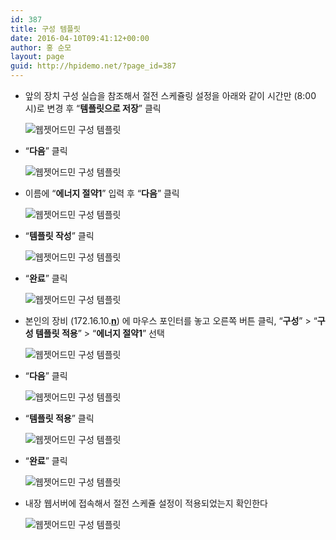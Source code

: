 ```yaml
---
id: 387
title: 구성 템플릿
date: 2016-04-10T09:41:12+00:00
author: 홍 순모
layout: page
guid: http://hpidemo.net/?page_id=387
---
```

  * 앞의 장치 구성 실습을 참조해서 절전 스케쥴링 설정을 아래와 같이 시간만 (8:00시)로 변경 후 “**템플릿으로 저장**” 클릭
  
    <img class="alignnone size-full wp-image-390" src="http://i2.wp.com/hpidemo.net/wp-content/uploads/2016/04/wja-ug-98.jpg?fit=1247%2C580" alt="웹젯어드민 구성 템플릿" srcset="http://i2.wp.com/hpidemo.net/wp-content/uploads/2016/04/wja-ug-98.jpg?w=1247 1247w, http://i2.wp.com/hpidemo.net/wp-content/uploads/2016/04/wja-ug-98.jpg?resize=300%2C140 300w, http://i2.wp.com/hpidemo.net/wp-content/uploads/2016/04/wja-ug-98.jpg?resize=768%2C357 768w, http://i2.wp.com/hpidemo.net/wp-content/uploads/2016/04/wja-ug-98.jpg?resize=1024%2C476 1024w" sizes="(max-width: 1000px) 100vw, 1000px" data-recalc-dims="1" />
  * &#8220;**다음**&#8221; 클릭
  
    <img class="alignnone size-full wp-image-391" src="http://i2.wp.com/hpidemo.net/wp-content/uploads/2016/04/wja-ug-99.jpg?fit=1020%2C603" alt="웹젯어드민 구성 템플릿" srcset="http://i2.wp.com/hpidemo.net/wp-content/uploads/2016/04/wja-ug-99.jpg?w=1020 1020w, http://i2.wp.com/hpidemo.net/wp-content/uploads/2016/04/wja-ug-99.jpg?resize=300%2C177 300w, http://i2.wp.com/hpidemo.net/wp-content/uploads/2016/04/wja-ug-99.jpg?resize=768%2C454 768w" sizes="(max-width: 1000px) 100vw, 1000px" data-recalc-dims="1" />
  * 이름에 “**에너지 절약1**” 입력 후 “**다음**” 클릭
  
    <img class="alignnone size-full wp-image-392" src="http://i2.wp.com/hpidemo.net/wp-content/uploads/2016/04/wja-ug-100.jpg?fit=1020%2C603" alt="웹젯어드민 구성 템플릿" srcset="http://i2.wp.com/hpidemo.net/wp-content/uploads/2016/04/wja-ug-100.jpg?w=1020 1020w, http://i2.wp.com/hpidemo.net/wp-content/uploads/2016/04/wja-ug-100.jpg?resize=300%2C177 300w, http://i2.wp.com/hpidemo.net/wp-content/uploads/2016/04/wja-ug-100.jpg?resize=768%2C454 768w" sizes="(max-width: 1000px) 100vw, 1000px" data-recalc-dims="1" />
  * &#8220;**템플릿 작성**&#8221; 클릭
  
    <img class="alignnone size-full wp-image-393" src="http://i1.wp.com/hpidemo.net/wp-content/uploads/2016/04/wja-ug-101.jpg?fit=1020%2C603" alt="웹젯어드민 구성 템플릿" srcset="http://i1.wp.com/hpidemo.net/wp-content/uploads/2016/04/wja-ug-101.jpg?w=1020 1020w, http://i1.wp.com/hpidemo.net/wp-content/uploads/2016/04/wja-ug-101.jpg?resize=300%2C177 300w, http://i1.wp.com/hpidemo.net/wp-content/uploads/2016/04/wja-ug-101.jpg?resize=768%2C454 768w" sizes="(max-width: 1000px) 100vw, 1000px" data-recalc-dims="1" />
  * &#8220;**완료**&#8221; 클릭
  
    <img class="alignnone size-full wp-image-394" src="http://i0.wp.com/hpidemo.net/wp-content/uploads/2016/04/wja-ug-102.jpg?fit=1020%2C603" alt="웹젯어드민 구성 템플릿" srcset="http://i0.wp.com/hpidemo.net/wp-content/uploads/2016/04/wja-ug-102.jpg?w=1020 1020w, http://i0.wp.com/hpidemo.net/wp-content/uploads/2016/04/wja-ug-102.jpg?resize=300%2C177 300w, http://i0.wp.com/hpidemo.net/wp-content/uploads/2016/04/wja-ug-102.jpg?resize=768%2C454 768w" sizes="(max-width: 1000px) 100vw, 1000px" data-recalc-dims="1" />
  * 본인의 장비 (172.16.10.**<u>n</u>**) 에 마우스 포인터를 놓고 오른쪽 버튼 클릭, “**구성**” > “**구성 템플릿 적용**” > “**에너지 절약1**” 선택
  
    <img class="alignnone size-full wp-image-395" src="http://i1.wp.com/hpidemo.net/wp-content/uploads/2016/04/wja-ug-103.jpg?fit=1008%2C548" alt="웹젯어드민 구성 템플릿" srcset="http://i1.wp.com/hpidemo.net/wp-content/uploads/2016/04/wja-ug-103.jpg?w=1008 1008w, http://i1.wp.com/hpidemo.net/wp-content/uploads/2016/04/wja-ug-103.jpg?resize=300%2C163 300w, http://i1.wp.com/hpidemo.net/wp-content/uploads/2016/04/wja-ug-103.jpg?resize=768%2C418 768w" sizes="(max-width: 1000px) 100vw, 1000px" data-recalc-dims="1" />
  * &#8220;**다음**&#8221; 클릭
  
    <img class="alignnone size-full wp-image-396" src="http://i0.wp.com/hpidemo.net/wp-content/uploads/2016/04/wja-ug-104.jpg?fit=740%2C555" alt="웹젯어드민 구성 템플릿" srcset="http://i0.wp.com/hpidemo.net/wp-content/uploads/2016/04/wja-ug-104.jpg?w=740 740w, http://i0.wp.com/hpidemo.net/wp-content/uploads/2016/04/wja-ug-104.jpg?resize=300%2C225 300w" sizes="(max-width: 740px) 100vw, 740px" data-recalc-dims="1" />
  * &#8220;**템플릿 적용**&#8221; 클릭
  
    <img class="alignnone size-full wp-image-397" src="http://i0.wp.com/hpidemo.net/wp-content/uploads/2016/04/wja-ug-105.jpg?fit=740%2C555" alt="웹젯어드민 구성 템플릿" srcset="http://i0.wp.com/hpidemo.net/wp-content/uploads/2016/04/wja-ug-105.jpg?w=740 740w, http://i0.wp.com/hpidemo.net/wp-content/uploads/2016/04/wja-ug-105.jpg?resize=300%2C225 300w" sizes="(max-width: 740px) 100vw, 740px" data-recalc-dims="1" />
  * &#8220;**완료**&#8221; 클릭
  
    <img class="alignnone size-full wp-image-398" src="http://i0.wp.com/hpidemo.net/wp-content/uploads/2016/04/wja-ug-106.jpg?fit=740%2C555" alt="웹젯어드민 구성 템플릿" srcset="http://i0.wp.com/hpidemo.net/wp-content/uploads/2016/04/wja-ug-106.jpg?w=740 740w, http://i0.wp.com/hpidemo.net/wp-content/uploads/2016/04/wja-ug-106.jpg?resize=300%2C225 300w" sizes="(max-width: 740px) 100vw, 740px" data-recalc-dims="1" />
  * 내장 웹서버에 접속해서 절전 스케쥴 설정이 적용되었는지 확인한다
  
    <img class="alignnone size-full wp-image-399" src="http://i0.wp.com/hpidemo.net/wp-content/uploads/2016/04/wja-ug-107.jpg?fit=1360%2C367" alt="웹젯어드민 구성 템플릿" srcset="http://i0.wp.com/hpidemo.net/wp-content/uploads/2016/04/wja-ug-107.jpg?w=1360 1360w, http://i0.wp.com/hpidemo.net/wp-content/uploads/2016/04/wja-ug-107.jpg?resize=300%2C81 300w, http://i0.wp.com/hpidemo.net/wp-content/uploads/2016/04/wja-ug-107.jpg?resize=768%2C207 768w, http://i0.wp.com/hpidemo.net/wp-content/uploads/2016/04/wja-ug-107.jpg?resize=1024%2C276 1024w" sizes="(max-width: 1000px) 100vw, 1000px" data-recalc-dims="1" />